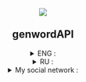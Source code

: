 <h2 align = "center">
<img src = "https://genword.ru/templates/default/img/logo.png"><br></br>genwordAPI
</h2>

<details align = "center">
<summary>ENG : </summary>

###### This library is designed to work with the Genword site API

###### example :
```py3
from genwordAPI import genwordAPI
generator = genwordAPI()
print(generator.anime().nameEn)
```
</details>

<details align = "center">
<summary>RU : </summary>

###### Эта библиотека предназначена для работы с API сайта Genword.

###### Пример :
```py3
from genwordAPI import genwordAPI
generator = genwordAPI()
print(generator.anime().nameRu)
````
</details>

<details align = "center">
<summary>My social network : </summary>
<br>
<a href = "https://t.me/Proxy1Mallet" target="_blank">
<img src = "https://img.shields.io/badge/ᴛᴇʟᴇɢʀᴀᴍ-92000a?style=for-the-badge&logo=telegram&logoColor=red">
</br>
<a href = "https://discordapp.com/users/875370793100533862/" target="_blank">
<img src = "https://img.shields.io/badge/ᴅɪsᴄᴏʀᴅ-92000a?style=for-the-badge&logo=discord&logoColor=red">
<br>
</a>
</details>

